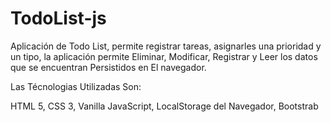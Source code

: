 # TodoList-js

Aplicación de Todo List, permite registrar tareas, asignarles una prioridad y un tipo, la aplicación permite Eliminar, Modificar, Registrar y Leer 
los datos que se encuentran Persistidos en El navegador.

Las Técnologias Utilizadas Son:

HTML 5, 
CSS 3,
Vanilla JavaScript,
LocalStorage del Navegador,
Bootstrab
